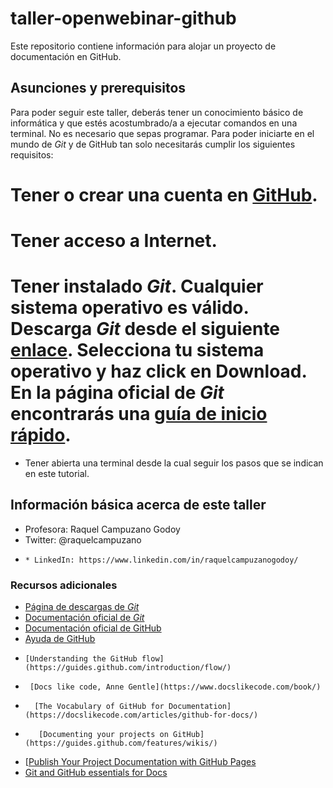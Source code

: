 # taller-openwebinar-github
Este repositorio contiene información para alojar un proyecto de documentación en GitHub.

## Asunciones y prerequisitos

Para poder seguir este taller, deberás tener un conocimiento básico de informática y que estés acostumbrado/a a ejecutar comandos en una terminal. No es necesario que sepas programar. Para poder iniciarte en el mundo de *Git* y de GitHub tan solo necesitarás cumplir los siguientes requisitos:

# Tener o crear una cuenta en [GitHub](https://github.com/join).
# Tener acceso a Internet.
# Tener instalado *Git*. Cualquier sistema operativo es válido. Descarga *Git* desde el siguiente [enlace](https://git-scm.com/downloads). Selecciona tu sistema operativo y haz click en **Download**. En la página  oficial de *Git* encontrarás una [guía de inicio rápido](https://git-scm.com/docs).
* Tener abierta una terminal desde la cual seguir los pasos que se indican en este tutorial.

## Información básica acerca de este taller

* Profesora: Raquel Campuzano Godoy
*   Twitter: @raquelcampuzano
*     * LinkedIn: https://www.linkedin.com/in/raquelcampuzanogodoy/

### Recursos adicionales

* [Página de descargas de *Git*](https://git-scm.com/download)
* [Documentación oficial de *Git*](https://git-scm.com/docs)
*   [Documentación oficial de GitHub](https://guides.github.com/)
*    [Ayuda de GitHub](https://help.github.com/)
*     [Understanding the GitHub flow](https://guides.github.com/introduction/flow/)
*      [Docs like code, Anne Gentle](https://www.docslikecode.com/book/)
*       [The Vocabulary of GitHub for Documentation](https://docslikecode.com/articles/github-for-docs/)
*        [Documenting your projects on GitHub](https://guides.github.com/features/wikis/) 
* [[Publish Your Project Documentation with GitHub Pages](https://github.blog/2016-08-22-publish-your-project-documentation-with-github-pages/)
* [Git and GitHub essentials for Docs](https://docs.microsoft.com/en-us/contribute/git-github-fundamentals)


